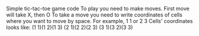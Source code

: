 Simple tic-tac-toe game code
To play you need to make moves.
First move will take X, then O
To take a move you need to write coordinates of cells where you want to move by space. For example, 1 1 or 2 3
Cells' coordinates looks like:
(1 1)(1 2)(1 3)
(2 1)(2 2)(2 3)
(3 1)(3 2)(3 3)
